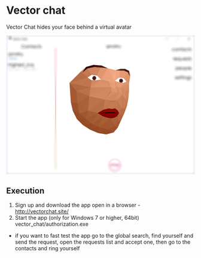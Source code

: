 # Vector chat
Vector Chat hides your face behind a virtual avatar

![alt text](face.png)

## Execution
1. Sign up and download the app
open in a browser - http://vectorchat.site/
2. Start the app (only for  Windows 7 or higher, 64bit)
vector_chat/authorization.exe
- if you want to fast test the app go to the global search, find yourself and send the request, open the requests list and accept one, then go to the contacts and ring yourself
